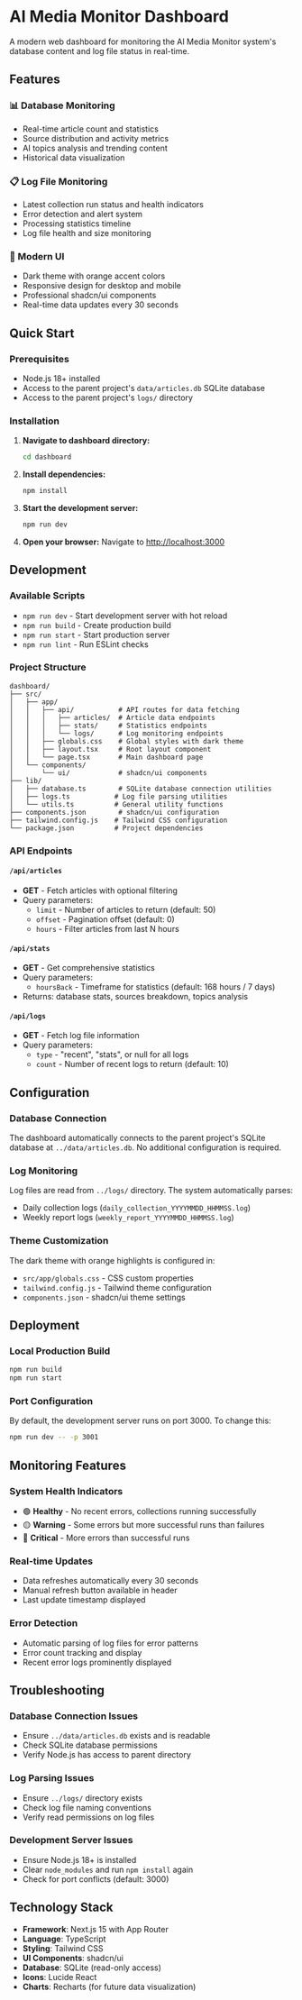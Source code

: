 # AI Media Monitor Dashboard

A modern web dashboard for monitoring the AI Media Monitor system's database content and log file status in real-time.

## Features

### 📊 Database Monitoring
- Real-time article count and statistics
- Source distribution and activity metrics
- AI topics analysis and trending content
- Historical data visualization

### 📋 Log File Monitoring  
- Latest collection run status and health indicators
- Error detection and alert system
- Processing statistics timeline
- Log file health and size monitoring

### 🎨 Modern UI
- Dark theme with orange accent colors
- Responsive design for desktop and mobile
- Professional shadcn/ui components
- Real-time data updates every 30 seconds

## Quick Start

### Prerequisites
- Node.js 18+ installed
- Access to the parent project's `data/articles.db` SQLite database
- Access to the parent project's `logs/` directory

### Installation

1. **Navigate to dashboard directory:**
   ```bash
   cd dashboard
   ```

2. **Install dependencies:**
   ```bash
   npm install
   ```

3. **Start the development server:**
   ```bash
   npm run dev
   ```

4. **Open your browser:**
   Navigate to [http://localhost:3000](http://localhost:3000)

## Development

### Available Scripts

- `npm run dev` - Start development server with hot reload
- `npm run build` - Create production build
- `npm run start` - Start production server
- `npm run lint` - Run ESLint checks

### Project Structure

```
dashboard/
├── src/
│   ├── app/
│   │   ├── api/           # API routes for data fetching
│   │   │   ├── articles/  # Article data endpoints
│   │   │   ├── stats/     # Statistics endpoints
│   │   │   └── logs/      # Log monitoring endpoints
│   │   ├── globals.css    # Global styles with dark theme
│   │   ├── layout.tsx     # Root layout component
│   │   └── page.tsx       # Main dashboard page
│   └── components/
│       └── ui/            # shadcn/ui components
├── lib/
│   ├── database.ts        # SQLite database connection utilities
│   ├── logs.ts           # Log file parsing utilities
│   └── utils.ts          # General utility functions
├── components.json        # shadcn/ui configuration
├── tailwind.config.js    # Tailwind CSS configuration
└── package.json          # Project dependencies
```

### API Endpoints

#### `/api/articles`
- **GET** - Fetch articles with optional filtering
- Query parameters:
  - `limit` - Number of articles to return (default: 50)
  - `offset` - Pagination offset (default: 0)  
  - `hours` - Filter articles from last N hours

#### `/api/stats`
- **GET** - Get comprehensive statistics
- Query parameters:
  - `hoursBack` - Timeframe for statistics (default: 168 hours / 7 days)
- Returns: database stats, sources breakdown, topics analysis

#### `/api/logs`
- **GET** - Fetch log file information
- Query parameters:
  - `type` - "recent", "stats", or null for all logs
  - `count` - Number of recent logs to return (default: 10)

## Configuration

### Database Connection
The dashboard automatically connects to the parent project's SQLite database at `../data/articles.db`. No additional configuration is required.

### Log Monitoring
Log files are read from `../logs/` directory. The system automatically parses:
- Daily collection logs (`daily_collection_YYYYMMDD_HHMMSS.log`)
- Weekly report logs (`weekly_report_YYYYMMDD_HHMMSS.log`)

### Theme Customization
The dark theme with orange highlights is configured in:
- `src/app/globals.css` - CSS custom properties
- `tailwind.config.js` - Tailwind theme configuration
- `components.json` - shadcn/ui theme settings

## Deployment

### Local Production Build
```bash
npm run build
npm run start
```

### Port Configuration
By default, the development server runs on port 3000. To change this:
```bash
npm run dev -- -p 3001
```

## Monitoring Features

### System Health Indicators
- 🟢 **Healthy** - No recent errors, collections running successfully
- 🟡 **Warning** - Some errors but more successful runs than failures  
- 🔴 **Critical** - More errors than successful runs

### Real-time Updates
- Data refreshes automatically every 30 seconds
- Manual refresh button available in header
- Last update timestamp displayed

### Error Detection
- Automatic parsing of log files for error patterns
- Error count tracking and display
- Recent error logs prominently displayed

## Troubleshooting

### Database Connection Issues
- Ensure `../data/articles.db` exists and is readable
- Check SQLite database permissions
- Verify Node.js has access to parent directory

### Log Parsing Issues  
- Ensure `../logs/` directory exists
- Check log file naming conventions
- Verify read permissions on log files

### Development Server Issues
- Ensure Node.js 18+ is installed
- Clear `node_modules` and run `npm install` again
- Check for port conflicts (default: 3000)

## Technology Stack

- **Framework**: Next.js 15 with App Router
- **Language**: TypeScript
- **Styling**: Tailwind CSS
- **UI Components**: shadcn/ui
- **Database**: SQLite (read-only access)
- **Icons**: Lucide React
- **Charts**: Recharts (for future data visualization)
